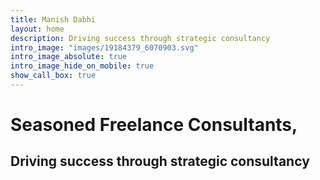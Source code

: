 ```yaml
---
title: Manish Dabhi
layout: home
description: Driving success through strategic consultancy
intro_image: "images/19184379_6070903.svg"
intro_image_absolute: true
intro_image_hide_on_mobile: true
show_call_box: true
---
```


# Seasoned Freelance Consultants,

## Driving success through strategic consultancy